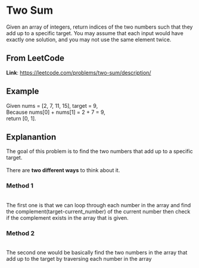 # Two Sum
Given an array of integers, return indices of the two numbers such that they add up to a specific target.
You may assume that each input would have exactly one solution, and you may not use the same element twice.

## From LeetCode
**Link**: https://leetcode.com/problems/two-sum/description/


## Example
Given nums = [2, 7, 11, 15], target = 9,
<br />Because nums[0] + nums[1] = 2 + 7 = 9,
<br />return [0, 1].

## Explanantion
The goal of this problem is to find the two numbers that add up to a specific target.
<br />
<br />There are **two different ways** to think about it.
<br />
### Method 1
<br />The first one is that we can loop through each number in the array and find the complement(target-current_number) of the current number then check if the complement exists in the array that is given.

### Method 2
<br />The second one would be basically find the two numbers in the array that add up to the target by traversing each number in the array

